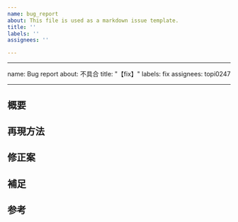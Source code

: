 ```yaml
---
name: bug_report
about: This file is used as a markdown issue template.
title: ''
labels: ''
assignees: ''

---
```


---
name: Bug report
about: 不具合
title: "【fix】"
labels: fix
assignees: topi0247

---

## 概要

## 再現方法

## 修正案

## 補足

## 参考
